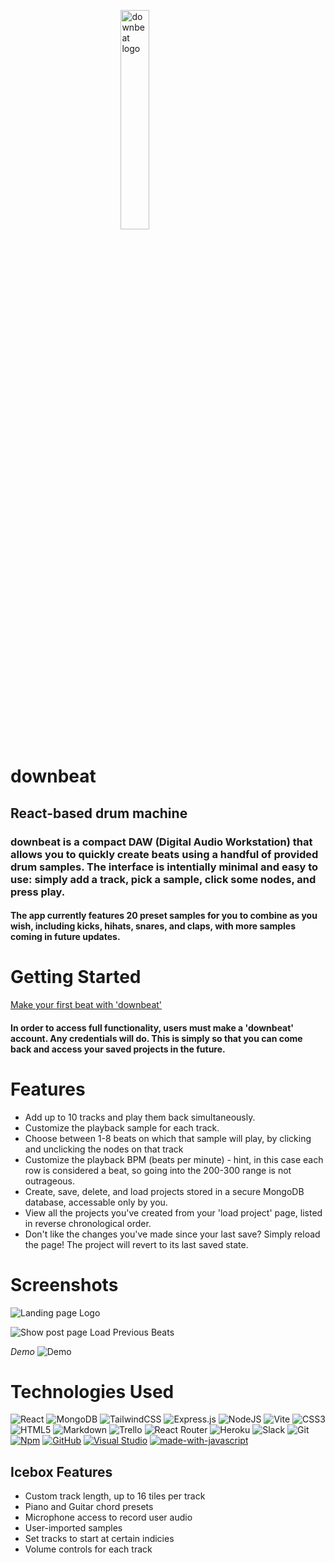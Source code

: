 <img 
    style="display: block; 
           margin-left: auto;
           margin-right: auto;
           width: 30%;"
    src="https://i.imgur.com/7ms6ELH.png" 
    alt="downbeat logo">
</img>

# downbeat

## React-based drum machine

### downbeat is a compact DAW (Digital Audio Workstation) that allows you to quickly create beats using a handful of provided drum samples. The interface is intentially minimal and easy to use: simply add a track, pick a sample, click some nodes, and press play.

#### The app currently features 20 preset samples for you to combine as you wish, including kicks, hihats, snares, and claps, with more samples coming in future updates.

# Getting Started

[Make your first beat with 'downbeat'](https://downbeat-daw.herokuapp.com)

#### In order to access full functionality, users must make a 'downbeat' account. Any credentials will do. This is simply so that you can come back and access your saved projects in the future.

# Features

- Add up to 10 tracks and play them back simultaneously.
- Customize the playback sample for each track.
- Choose between 1-8 beats on which that sample will play, by clicking and unclicking the nodes on that track
- Customize the playback BPM (beats per minute) - hint, in this case each row is considered a beat, so going into the 200-300 range is not outrageous.
- Create, save, delete, and load projects stored in a secure MongoDB database, accessable only by you.
- View all the projects you've created from your 'load project' page, listed in reverse chronological order.
- Don't like the changes you've made since your last save? Simply reload the page! The project will revert to its last saved state.

# Screenshots

![Landing page](https://i.imgur.com/DQXLHMB.png)
Logo

![Show post page](https://i.imgur.com/LBpI8be.png)
Load Previous Beats

*Demo*
![Demo](https://media.giphy.com/media/v1.Y2lkPTc5MGI3NjExYTRiM2VlZTk3MzJlYWQ5ZTc1M2FiMDlmNGRjNDFlZDNiNzdjMmUzNCZlcD12MV9pbnRlcm5hbF9naWZzX2dpZklkJmN0PWc/Bif7EQPLd8mrwI1CS8/giphy.gif)

# Technologies Used

![React](https://img.shields.io/badge/react-%2320232a.svg?style=for-the-badge&logo=react&logoColor=%2361DAFB)
![MongoDB](https://img.shields.io/badge/MongoDB-%234ea94b.svg?style=for-the-badge&logo=mongodb&logoColor=white)
![TailwindCSS](https://img.shields.io/badge/tailwindcss-%2338B2AC.svg?style=for-the-badge&logo=tailwind-css&logoColor=white)
![Express.js](https://img.shields.io/badge/express.js-%23404d59.svg?style=for-the-badge&logo=express&logoColor=%2361DAFB)
![NodeJS](https://img.shields.io/badge/node.js-6DA55F?style=for-the-badge&logo=node.js&logoColor=white)
![Vite](https://img.shields.io/badge/vite-%23646CFF.svg?style=for-the-badge&logo=vite&logoColor=white)
![CSS3](https://img.shields.io/badge/css3-%231572B6.svg?style=for-the-badge&logo=css3&logoColor=white)
![HTML5](https://img.shields.io/badge/html5-%23E34F26.svg?style=for-the-badge&logo=html5&logoColor=white)
![Markdown](https://img.shields.io/badge/markdown-%23000000.svg?style=for-the-badge&logo=markdown&logoColor=white)
![Trello](https://img.shields.io/badge/Trello-%23026AA7.svg?style=for-the-badge&logo=Trello&logoColor=white)
![React Router](https://img.shields.io/badge/React_Router-CA4245?style=for-the-badge&logo=react-router&logoColor=white)
![Heroku](https://img.shields.io/badge/heroku-%23430098.svg?style=for-the-badge&logo=heroku&logoColor=white)
![Slack](https://img.shields.io/badge/Slack-4A154B?style=for-the-badge&logo=slack&logoColor=white)
![Git](https://img.shields.io/badge/git-%23F05033.svg?style=for-the-badge&logo=git&logoColor=white)
[![Npm](https://badgen.net/badge/icon/npm?icon=npm&label)](https://https://npmjs.com/)
[![GitHub](https://badgen.net/badge/icon/github?icon=github&label)](https://github.com)
[![Visual Studio](https://badgen.net/badge/icon/visualstudio?icon=visualstudio&label)](https://visualstudio.microsoft.com)
[![made-with-javascript](https://img.shields.io/badge/Made%20with-JavaScript-1f425f.svg)](https://www.javascript.com)

## Icebox Features

- Custom track length, up to 16 tiles per track
- Piano and Guitar chord presets
- Microphone access to record user audio
- User-imported samples
- Set tracks to start at certain indicies
- Volume controls for each track

